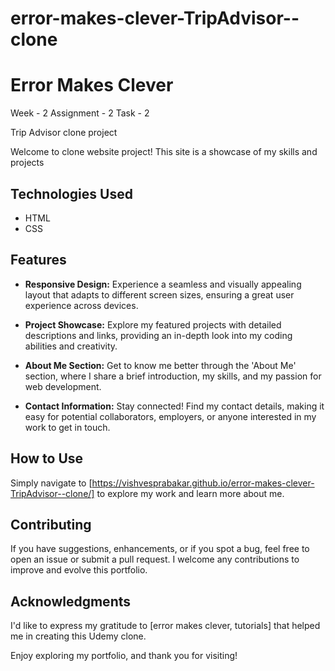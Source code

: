 # error-makes-clever-TripAdvisor--clone

# Error Makes Clever
Week - 2
Assignment - 2
Task - 2

Trip Advisor clone project

Welcome to clone website project! This site is a showcase of my skills and projects

## Technologies Used

- HTML
- CSS

## Features

- **Responsive Design:** Experience a seamless and visually appealing layout that adapts to different screen sizes, ensuring a great user experience across devices.

- **Project Showcase:** Explore my featured projects with detailed descriptions and links, providing an in-depth look into my coding abilities and creativity.

- **About Me Section:** Get to know me better through the 'About Me' section, where I share a brief introduction, my skills, and my passion for web development.

- **Contact Information:** Stay connected! Find my contact details, making it easy for potential collaborators, employers, or anyone interested in my work to get in touch.

## How to Use

Simply navigate to [https://vishvesprabakar.github.io/error-makes-clever-TripAdvisor--clone/] to explore my work and learn more about me.

## Contributing

If you have suggestions, enhancements, or if you spot a bug, feel free to open an issue or submit a pull request. I welcome any contributions to improve and evolve this portfolio.

## Acknowledgments

I'd like to express my gratitude to [error makes clever, tutorials] that helped me in creating this Udemy clone.

Enjoy exploring my portfolio, and thank you for visiting!

